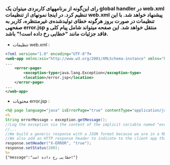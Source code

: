 ### رای این‌گونه از برنامه­های کاربردی می­توان یک global handler در web.xml تنظیم کرد. در اینجا نمونه­ای از تنظیمات web.xml پیشنهاد خواهد شد.  با این تنظیمات در صورت بروز هرگونه خطای تولیدشده‌ی غیرمنتظره، کاربر به صفحه­ی error.jsp منتقل خواهد شد. این صفحه می­تواند شامل پیام کلی و فاقد جزئیات مانند "خطایی رخ داده است!" باشد.

* تنظیمات web.xml :
```xml
<?xml version="1.0" encoding="UTF-8"?>
<web-app xmlns:xsi="http://www.w3.org/2001/XMLSchema-instance" xmlns="http://java.sun.com/xml/ns/javaee" xsi:schemaLocation="http://java.sun.com/xml/ns/javaee http://java.sun.com/xml/ns/javaee/web-app_3_0.xsd" version="3.0">
...
    <error-page>
        <exception-type>java.lang.Exception</exception-type>
        <location>/error.jsp</location>
    </error-page>
...
</web-app>
```
* محتویات error.jsp :
```jsp
<%@ page language="java" isErrorPage="true" contentType="application/json; charset=UTF-8" pageEncoding="UTF-8"%>
<%
String errorMessage = exception.getMessage();
//Log the exception via the content of the implicit variable named "exception"
//...
//We build a generic response with a JSON format because we are in a REST API app context
//We also add an HTTP response header to indicate to the client app that the response is an error
response.setHeader("X-ERROR", "true");
response.setStatus(200);
%>
{"message":"خطایی رخ داده است!"}
```
